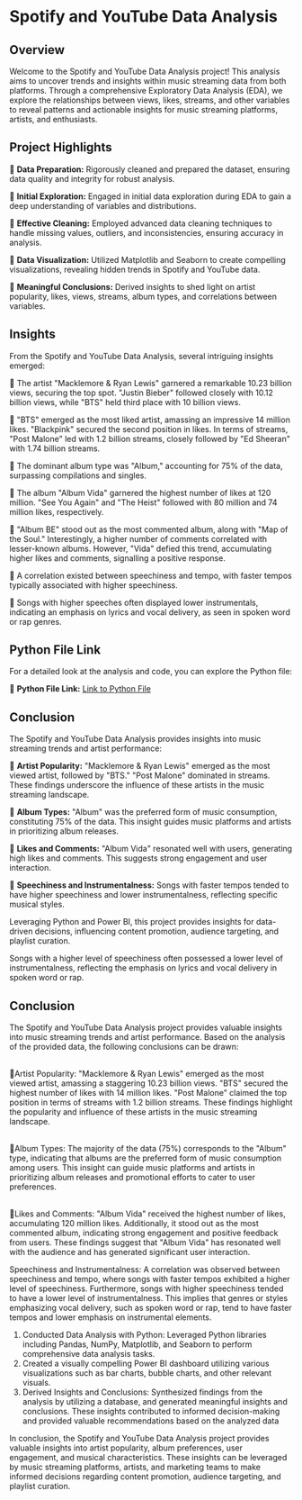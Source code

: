 
# Spotify and YouTube Data Analysis

## Overview

Welcome to the Spotify and YouTube Data Analysis project! This analysis aims to uncover trends and insights within music streaming data from both platforms. Through a comprehensive Exploratory Data Analysis (EDA), we explore the relationships between views, likes, streams, and other variables to reveal patterns and actionable insights for music streaming platforms, artists, and enthusiasts.

## Project Highlights

📌 **Data Preparation:** Rigorously cleaned and prepared the dataset, ensuring data quality and integrity for robust analysis.

📌 **Initial Exploration:** Engaged in initial data exploration during EDA to gain a deep understanding of variables and distributions.

📌 **Effective Cleaning:** Employed advanced data cleaning techniques to handle missing values, outliers, and inconsistencies, ensuring accuracy in analysis.

📌 **Data Visualization:** Utilized Matplotlib and Seaborn to create compelling visualizations, revealing hidden trends in Spotify and YouTube data.

📌 **Meaningful Conclusions:** Derived insights to shed light on artist popularity, likes, views, streams, album types, and correlations between variables.

## Insights

From the Spotify and YouTube Data Analysis, several intriguing insights emerged:

📌 The artist "Macklemore & Ryan Lewis" garnered a remarkable 10.23 billion views, securing the top spot. "Justin Bieber" followed closely with 10.12 billion views, while "BTS" held third place with 10 billion views.

📌 "BTS" emerged as the most liked artist, amassing an impressive 14 million likes. "Blackpink" secured the second position in likes. In terms of streams, "Post Malone" led with 1.2 billion streams, closely followed by "Ed Sheeran" with 1.74 billion streams.

📌 The dominant album type was "Album," accounting for 75% of the data, surpassing compilations and singles.

📌 The album "Album Vida" garnered the highest number of likes at 120 million. "See You Again" and "The Heist" followed with 80 million and 74 million likes, respectively.

📌 "Album BE" stood out as the most commented album, along with "Map of the Soul." Interestingly, a higher number of comments correlated with lesser-known albums. However, "Vida" defied this trend, accumulating higher likes and comments, signalling a positive response.

📌 A correlation existed between speechiness and tempo, with faster tempos typically associated with higher speechiness.

📌 Songs with higher speeches often displayed lower instrumentals, indicating an emphasis on lyrics and vocal delivery, as seen in spoken word or rap genres.

## Python File Link

For a detailed look at the analysis and code, you can explore the Python file:

📌 **Python File Link:** [Link to Python File](https://drive.google.com/file/d/1NibcsX8ek7h_eDYBS3qcCVCgFmCB4nNi/view?usp=drive_link)

## Conclusion

The Spotify and YouTube Data Analysis provides insights into music streaming trends and artist performance:

📌 **Artist Popularity:** "Macklemore & Ryan Lewis" emerged as the most viewed artist, followed by "BTS." "Post Malone" dominated in streams. These findings underscore the influence of these artists in the music streaming landscape.

📌 **Album Types:** "Album" was the preferred form of music consumption, constituting 75% of the data. This insight guides music platforms and artists in prioritizing album releases.

📌 **Likes and Comments:** "Album Vida" resonated well with users, generating high likes and comments. This suggests strong engagement and user interaction.

📌 **Speechiness and Instrumentalness:** Songs with faster tempos tended to have higher speechiness and lower instrumentalness, reflecting specific musical styles.

Leveraging Python and Power BI, this project provides insights for data-driven decisions, influencing content promotion, audience targeting, and playlist curation.

Songs with a higher level of speechiness often possessed a lower level of instrumentalness, reflecting the emphasis on lyrics and vocal delivery in spoken word or rap.

<h2>Conclusion</h2>
The Spotify and YouTube Data Analysis project provides valuable insights into music streaming trends and artist performance. Based on the analysis of the provided data, the following conclusions can be drawn:

<br>📌Artist Popularity: "Macklemore & Ryan Lewis" emerged as the most viewed artist, amassing a staggering 10.23 billion views. "BTS" secured the highest number of likes with 14 million likes. "Post Malone" claimed the top position in terms of streams with 1.2 billion streams. These findings highlight the popularity and influence of these artists in the music streaming landscape.

<br>📌Album Types: The majority of the data (75%) corresponds to the "Album" type, indicating that albums are the preferred form of music consumption among users. This insight can guide music platforms and artists in prioritizing album releases and promotional efforts to cater to user preferences.

<br>📌Likes and Comments: "Album Vida" received the highest number of likes, accumulating 120 million likes. Additionally, it stood out as the most commented album, indicating strong engagement and positive feedback from users. These findings suggest that "Album Vida" has resonated well with the audience and has generated significant user interaction.

Speechiness and Instrumentalness: A correlation was observed between speechiness and tempo, where songs with faster tempos exhibited a higher level of speechiness. Furthermore, songs with higher speechiness tended to have a lower level of instrumentalness. This implies that genres or styles emphasizing vocal delivery, such as spoken word or rap, tend to have faster tempos and lower emphasis on instrumental elements.

1. Conducted Data Analysis with Python: Leveraged Python libraries including Pandas, 
NumPy, Matplotlib, and Seaborn to perform comprehensive data analysis tasks.
2. Created a visually compelling Power BI dashboard utilizing various visualizations such as 
bar charts, bubble charts, and other relevant visuals.
3. Derived Insights and Conclusions: Synthesized findings from the analysis by utilizing a 
database, and generated meaningful insights and conclusions. These insights contributed 
to informed decision-making and provided valuable recommendations based on the 
analyzed data

In conclusion, the Spotify and YouTube Data Analysis project provides valuable insights into artist popularity, album preferences, user engagement, and musical characteristics. These insights can be leveraged by music streaming platforms, artists, and marketing teams to make informed decisions regarding content promotion, audience targeting, and playlist curation.
